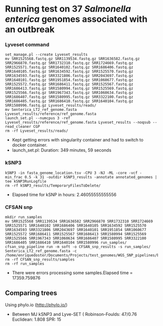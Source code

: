 

# Running test on 37 *Salmonella enterica* genomes associated with an outbreak

### Lyveset command 
```
set_manage.pl --create Lyveset_results
mv SRR1525568.fastq.gz SRR1139534.fastq.gz SRR1636582.fastq.gz SRR2966870.fastq.gz SRR1732310.fastq.gz SRR1724669.fastq.gz SRR1525571.fastq.gz SRR1640102.fastq.gz SRR1686406.fastq.gz SRR1640105.fastq.gz SRR1634592.fastq.gz SRR1525570.fastq.gz SRR1634593.fastq.gz SRR3321806.fastq.gz SRR2043697.fastq.gz SRR1640101.fastq.gz SRR1951854.fastq.gz SRR1060677.fastq.gz SRR1525572.fastq.gz SRR1686411.fastq.gz SRR1525567.fastq.gz SRR1686413.fastq.gz SRR1580994.fastq.gz SRR1525569.fastq.gz SRR1525566.fastq.gz SRR1967343.fastq.gz SRR1060634.fastq.gz SRR1686407.fastq.gz SRR1580995.fastq.gz SRR3322100.fastq.gz SRR1686405.fastq.gz SRR1686410.fastq.gz SRR1640104.fastq.gz SRR1580996.fastq.gz Lyveset_results/reads/
mv Senterica_LT2_ref_genome.fasta Lyveset_results/reference/ref_genome.fasta
launch_set.pl --numcpus 3 -ref Lyveset_results/reference/ref_genome.fasta Lyveset_results --noqsub --read_cleaner CGP
rm -rf Lyveset_results/reads/
```
* Kept getting errors with singularity container and had to switch to docker container.
* launch_set.pl:  Duration: 349 minutes, 59 seconds


### kSNP3
```
kSNP3 -in fasta_genome_location.tsv -CPU 3 -NJ -ML -core -vcf -min_frac 0.5 -k 31 -outdir kSNP3_results -annotate annotated_genomes | tee kSNP3RunLogfile
rm -rf kSNP3_results/TemporaryFilesToDelete/
```
* Elapsed time for kSNP in hours: 2.46055555555556

### CFSAN snp
```
mkdir run_samples
mv SRR1525568 SRR1139534 SRR1636582 SRR2966870 SRR1732310 SRR1724669 SRR1525571 SRR1640102 SRR1686406 SRR1640105 SRR1634592 SRR1525570 SRR1634593 SRR3321806 SRR2043697 SRR1640101 SRR1951854 SRR1060677 SRR1525572 SRR1686411 SRR1525567 SRR1686413 SRR1580994 SRR1525569 SRR1525566 SRR1967343 SRR1060634 SRR1686407 SRR1580995 SRR3322100 SRR1686405 SRR1686410 SRR1640104 SRR1580996 run_samples/
cfsan_snp_pipeline run -m soft -o CFSAN_snp_results -s run_samples/ Senterica_LT2_ref_genome.fasta -c /home/enriquedoster/Documents/Projects/test_genomes/WGS_SNP_pipelines/bin/snppipeline.conf
rm -rf CFSAN_snp_results/samples
rm -rf run_samples
```

* There were errors processing some samples.Elapsed time = 17359.759876



## Comparing trees
Using phylo.io (http://phylo.io/)

* Between MJ kSNP3 and Lyve-SET (
Robinson-Foulds: 47/0.76
Euclidean: 1.808
SPR: 15
